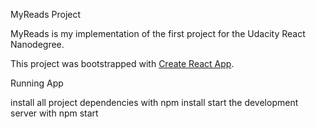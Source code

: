 MyReads Project

MyReads is my implementation of the first project for the Udacity React Nanodegree.

This project was bootstrapped with [Create React App](https://github.com/facebookincubator/create-react-app).

Running App

install all project dependencies with npm install
start the development server with npm start
